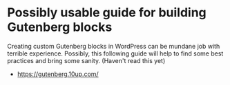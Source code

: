 # Possibly usable guide for building Gutenberg blocks

Creating custom Gutenberg blocks in WordPress can be mundane job with
terrible experience. Possibly, this following guide will help to find
some best practices and bring some sanity. (Haven't read this yet)

* https://gutenberg.10up.com/
